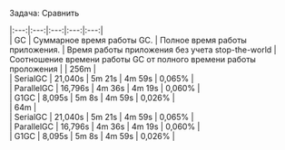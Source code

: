 Задача:
Сравнить 

|:---:|:---:|:---:|:---:|:---:|   
| GC | Cуммарное время работы GC. | Полное время работы приложения. | Время работы приложения без учета stop-the-world | Соотношение времени работы GC от полного времени работы проложения  |
| 256m |    
| SerialGC | 21,040s | 5m 21s | 4m 59s | 0,065% |  
| ParallelGC | 16,796s | 4m 36s | 4m 19s | 0,060% |   
| G1GC | 8,095s | 5m 8s | 4m 59s | 0,026% |     
| 64m |     
| SerialGC | 21,040s | 5m 21s | 4m 59s | 0,065% |  
| ParallelGC | 16,796s | 4m 36s | 4m 19s | 0,060% |   
| G1GC | 8,095s | 5m 8s | 4m 59s | 0,026% |     